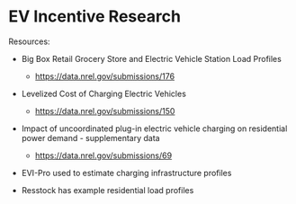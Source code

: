 # EV Incentive Research

Resources:

* Big Box Retail Grocery Store and Electric Vehicle Station Load Profiles
    * https://data.nrel.gov/submissions/176

* Levelized Cost of Charging Electric Vehicles
    * https://data.nrel.gov/submissions/150

* Impact of uncoordinated plug-in electric vehicle charging on residential power demand - supplementary data
    * https://data.nrel.gov/submissions/69

* EVI-Pro used to estimate charging infrastructure profiles

* Resstock has example residential load profiles